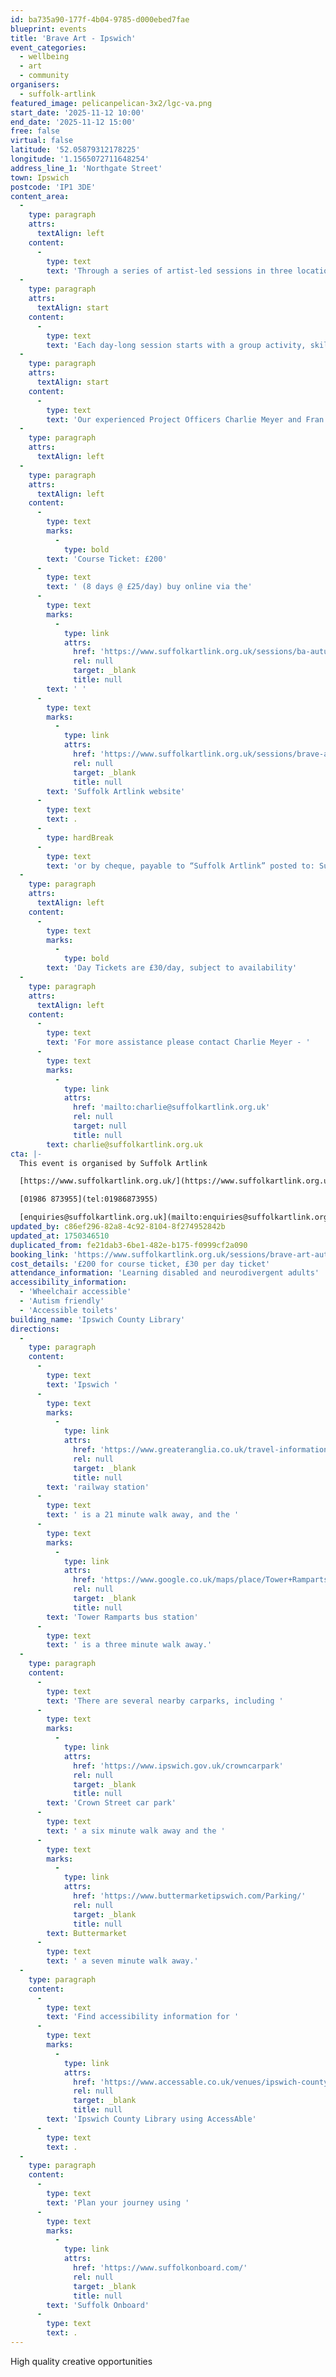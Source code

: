```yaml
---
id: ba735a90-177f-4b04-9785-d000ebed7fae
blueprint: events
title: 'Brave Art - Ipswich'
event_categories:
  - wellbeing
  - art
  - community
organisers:
  - suffolk-artlink
featured_image: pelicanpelican-3x2/lgc-va.png
start_date: '2025-11-12 10:00'
end_date: '2025-11-12 15:00'
free: false
virtual: false
latitude: '52.05879312178225'
longitude: '1.1565072711648254'
address_line_1: 'Northgate Street'
town: Ipswich
postcode: 'IP1 3DE'
content_area:
  -
    type: paragraph
    attrs:
      textAlign: left
    content:
      -
        type: text
        text: 'Through a series of artist-led sessions in three locations we provide inspiration and support for people to express themselves through visual arts, bringing the social and wellbeing benefits of being creative together.'
  -
    type: paragraph
    attrs:
      textAlign: start
    content:
      -
        type: text
        text: 'Each day-long session starts with a group activity, skill sharing or discussion, before people are invited to develop and work on a personal project. Participants are encouraged and supported to explore their interests and develop their own creative voice through a range of materials, techniques and creative prompts.'
  -
    type: paragraph
    attrs:
      textAlign: start
    content:
      -
        type: text
        text: 'Our experienced Project Officers Charlie Meyer and Fran Speight will, as usual, create a safe and welcoming space where everyone can be creative and make new friends.'
  -
    type: paragraph
    attrs:
      textAlign: left
  -
    type: paragraph
    attrs:
      textAlign: left
    content:
      -
        type: text
        marks:
          -
            type: bold
        text: 'Course Ticket: £200'
      -
        type: text
        text: ' (8 days @ £25/day) buy online via the'
      -
        type: text
        marks:
          -
            type: link
            attrs:
              href: 'https://www.suffolkartlink.org.uk/sessions/ba-autumn-bse-24/'
              rel: null
              target: _blank
              title: null
        text: ' '
      -
        type: text
        marks:
          -
            type: link
            attrs:
              href: 'https://www.suffolkartlink.org.uk/sessions/brave-art-autumn-programme-ips-25/'
              rel: null
              target: _blank
              title: null
        text: 'Suffolk Artlink website'
      -
        type: text
        text: .
      -
        type: hardBreak
      -
        type: text
        text: 'or by cheque, payable to “Suffolk Artlink” posted to: Suffolk Artlink, Units 13 & 14, Malt Store Annex, The Cut, 8 New Cut, Halesworth, IP19 8BY'
  -
    type: paragraph
    attrs:
      textAlign: left
    content:
      -
        type: text
        marks:
          -
            type: bold
        text: 'Day Tickets are £30/day, subject to availability'
  -
    type: paragraph
    attrs:
      textAlign: left
    content:
      -
        type: text
        text: 'For more assistance please contact Charlie Meyer - '
      -
        type: text
        marks:
          -
            type: link
            attrs:
              href: 'mailto:charlie@suffolkartlink.org.uk'
              rel: null
              target: null
              title: null
        text: charlie@suffolkartlink.org.uk
cta: |-
  This event is organised by Suffolk Artlink

  [https://www.suffolkartlink.org.uk/](https://www.suffolkartlink.org.uk/) 

  [01986 873955](tel:01986873955)

  [enquiries@suffolkartlink.org.uk](mailto:enquiries@suffolkartlink.org.uk)
updated_by: c86ef296-82a8-4c92-8104-8f274952842b
updated_at: 1750346510
duplicated_from: fe21dab3-6be1-482e-b175-f0999cf2a090
booking_link: 'https://www.suffolkartlink.org.uk/sessions/brave-art-autumn-programme-ips-25/'
cost_details: '£200 for course ticket, £30 per day ticket'
attendance_information: 'Learning disabled and neurodivergent adults'
accessibility_information:
  - 'Wheelchair accessible'
  - 'Autism friendly'
  - 'Accessible toilets'
building_name: 'Ipswich County Library'
directions:
  -
    type: paragraph
    content:
      -
        type: text
        text: 'Ipswich '
      -
        type: text
        marks:
          -
            type: link
            attrs:
              href: 'https://www.greateranglia.co.uk/travel-information/station-information/ips'
              rel: null
              target: _blank
              title: null
        text: 'railway station'
      -
        type: text
        text: ' is a 21 minute walk away, and the '
      -
        type: text
        marks:
          -
            type: link
            attrs:
              href: 'https://www.google.co.uk/maps/place/Tower+Ramparts+bus+station/@52.0590456,1.1530657,17z/data=!4m23!1m16!4m15!1m6!1m2!1s0x47d9a1d34396d717:0xe270c06e32b8a13f!2sTower+Ramparts+bus+station,+Ipswich!2m2!1d1.154715!2d52.059341!1m6!1m2!1s0x47d9a1d4b1ce6d1f:0xd66f77daa10f45b6!2sCounty+Library,+Northgate+St,+Ipswich+IP1+3DE!2m2!1d1.1565145!2d52.0587199!3e2!3m5!1s0x47d9a1d34396d717:0xe270c06e32b8a13f!8m2!3d52.059341!4d1.154715!16s%2Fg%2F1q67cvcv8?entry=ttu'
              rel: null
              target: _blank
              title: null
        text: 'Tower Ramparts bus station'
      -
        type: text
        text: ' is a three minute walk away.'
  -
    type: paragraph
    content:
      -
        type: text
        text: 'There are several nearby carparks, including '
      -
        type: text
        marks:
          -
            type: link
            attrs:
              href: 'https://www.ipswich.gov.uk/crowncarpark'
              rel: null
              target: _blank
              title: null
        text: 'Crown Street car park'
      -
        type: text
        text: ' a six minute walk away and the '
      -
        type: text
        marks:
          -
            type: link
            attrs:
              href: 'https://www.buttermarketipswich.com/Parking/'
              rel: null
              target: _blank
              title: null
        text: Buttermarket
      -
        type: text
        text: ' a seven minute walk away.'
  -
    type: paragraph
    content:
      -
        type: text
        text: 'Find accessibility information for '
      -
        type: text
        marks:
          -
            type: link
            attrs:
              href: 'https://www.accessable.co.uk/venues/ipswich-county-library'
              rel: null
              target: _blank
              title: null
        text: 'Ipswich County Library using AccessAble'
      -
        type: text
        text: .
  -
    type: paragraph
    content:
      -
        type: text
        text: 'Plan your journey using '
      -
        type: text
        marks:
          -
            type: link
            attrs:
              href: 'https://www.suffolkonboard.com/'
              rel: null
              target: _blank
              title: null
        text: 'Suffolk Onboard'
      -
        type: text
        text: .
---
```

High quality creative opportunities